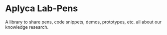 # Aplyca Lab-Pens

A library to share pens, code snippets, demos, prototypes, etc. all about our knowledge research.
